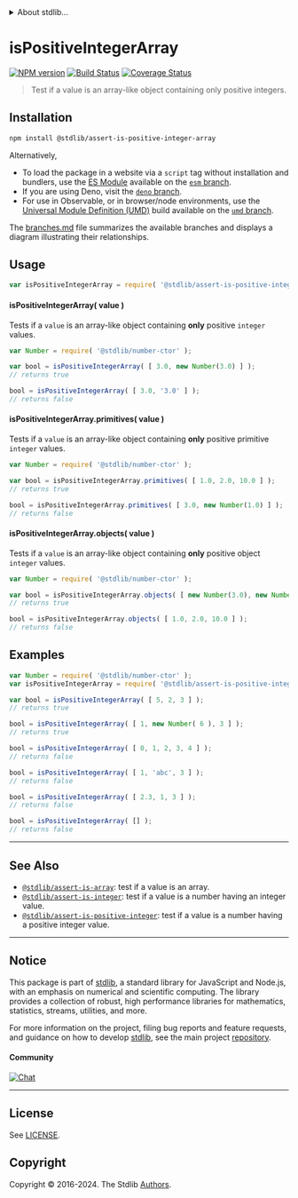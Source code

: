 <!--

@license Apache-2.0

Copyright (c) 2018 The Stdlib Authors.

Licensed under the Apache License, Version 2.0 (the "License");
you may not use this file except in compliance with the License.
You may obtain a copy of the License at

   http://www.apache.org/licenses/LICENSE-2.0

Unless required by applicable law or agreed to in writing, software
distributed under the License is distributed on an "AS IS" BASIS,
WITHOUT WARRANTIES OR CONDITIONS OF ANY KIND, either express or implied.
See the License for the specific language governing permissions and
limitations under the License.

-->


<details>
  <summary>
    About stdlib...
  </summary>
  <p>We believe in a future in which the web is a preferred environment for numerical computation. To help realize this future, we've built stdlib. stdlib is a standard library, with an emphasis on numerical and scientific computation, written in JavaScript (and C) for execution in browsers and in Node.js.</p>
  <p>The library is fully decomposable, being architected in such a way that you can swap out and mix and match APIs and functionality to cater to your exact preferences and use cases.</p>
  <p>When you use stdlib, you can be absolutely certain that you are using the most thorough, rigorous, well-written, studied, documented, tested, measured, and high-quality code out there.</p>
  <p>To join us in bringing numerical computing to the web, get started by checking us out on <a href="https://github.com/stdlib-js/stdlib">GitHub</a>, and please consider <a href="https://opencollective.com/stdlib">financially supporting stdlib</a>. We greatly appreciate your continued support!</p>
</details>

# isPositiveIntegerArray

[![NPM version][npm-image]][npm-url] [![Build Status][test-image]][test-url] [![Coverage Status][coverage-image]][coverage-url] <!-- [![dependencies][dependencies-image]][dependencies-url] -->

> Test if a value is an array-like object containing only positive integers.

<section class="installation">

## Installation

```bash
npm install @stdlib/assert-is-positive-integer-array
```

Alternatively,

-   To load the package in a website via a `script` tag without installation and bundlers, use the [ES Module][es-module] available on the [`esm` branch][esm-url].
-   If you are using Deno, visit the [`deno` branch][deno-url].
-   For use in Observable, or in browser/node environments, use the [Universal Module Definition (UMD)][umd] build available on the [`umd` branch][umd-url].

The [branches.md][branches-url] file summarizes the available branches and displays a diagram illustrating their relationships.

</section>

<section class="usage">

## Usage

```javascript
var isPositiveIntegerArray = require( '@stdlib/assert-is-positive-integer-array' );
```

#### isPositiveIntegerArray( value )

Tests if a `value` is an array-like object containing **only** positive `integer` values.

<!-- eslint-disable no-new-wrappers -->

```javascript
var Number = require( '@stdlib/number-ctor' );

var bool = isPositiveIntegerArray( [ 3.0, new Number(3.0) ] );
// returns true

bool = isPositiveIntegerArray( [ 3.0, '3.0' ] );
// returns false
```

#### isPositiveIntegerArray.primitives( value )

Tests if a `value` is an array-like object containing **only** positive primitive `integer` values.

<!-- eslint-disable no-new-wrappers -->

```javascript
var Number = require( '@stdlib/number-ctor' );

var bool = isPositiveIntegerArray.primitives( [ 1.0, 2.0, 10.0 ] );
// returns true

bool = isPositiveIntegerArray.primitives( [ 3.0, new Number(1.0) ] );
// returns false
```

#### isPositiveIntegerArray.objects( value )

Tests if a `value` is an array-like object containing **only** positive object `integer` values.

<!-- eslint-disable no-new-wrappers, max-len -->

```javascript
var Number = require( '@stdlib/number-ctor' );

var bool = isPositiveIntegerArray.objects( [ new Number(3.0), new Number(1.0) ] );
// returns true

bool = isPositiveIntegerArray.objects( [ 1.0, 2.0, 10.0 ] );
// returns false
```

</section>

<!-- /.usage -->

<section class="examples">

## Examples

<!-- eslint-disable no-new-wrappers -->

<!-- eslint no-undef: "error" -->

```javascript
var Number = require( '@stdlib/number-ctor' );
var isPositiveIntegerArray = require( '@stdlib/assert-is-positive-integer-array' );

var bool = isPositiveIntegerArray( [ 5, 2, 3 ] );
// returns true

bool = isPositiveIntegerArray( [ 1, new Number( 6 ), 3 ] );
// returns true

bool = isPositiveIntegerArray( [ 0, 1, 2, 3, 4 ] );
// returns false

bool = isPositiveIntegerArray( [ 1, 'abc', 3 ] );
// returns false

bool = isPositiveIntegerArray( [ 2.3, 1, 3 ] );
// returns false

bool = isPositiveIntegerArray( [] );
// returns false
```

</section>

<!-- /.examples -->

<!-- Section for related `stdlib` packages. Do not manually edit this section, as it is automatically populated. -->

<section class="related">

* * *

## See Also

-   <span class="package-name">[`@stdlib/assert-is-array`][@stdlib/assert/is-array]</span><span class="delimiter">: </span><span class="description">test if a value is an array.</span>
-   <span class="package-name">[`@stdlib/assert-is-integer`][@stdlib/assert/is-integer]</span><span class="delimiter">: </span><span class="description">test if a value is a number having an integer value.</span>
-   <span class="package-name">[`@stdlib/assert-is-positive-integer`][@stdlib/assert/is-positive-integer]</span><span class="delimiter">: </span><span class="description">test if a value is a number having a positive integer value.</span>

</section>

<!-- /.related -->

<!-- Section for all links. Make sure to keep an empty line after the `section` element and another before the `/section` close. -->


<section class="main-repo" >

* * *

## Notice

This package is part of [stdlib][stdlib], a standard library for JavaScript and Node.js, with an emphasis on numerical and scientific computing. The library provides a collection of robust, high performance libraries for mathematics, statistics, streams, utilities, and more.

For more information on the project, filing bug reports and feature requests, and guidance on how to develop [stdlib][stdlib], see the main project [repository][stdlib].

#### Community

[![Chat][chat-image]][chat-url]

---

## License

See [LICENSE][stdlib-license].


## Copyright

Copyright &copy; 2016-2024. The Stdlib [Authors][stdlib-authors].

</section>

<!-- /.stdlib -->

<!-- Section for all links. Make sure to keep an empty line after the `section` element and another before the `/section` close. -->

<section class="links">

[npm-image]: http://img.shields.io/npm/v/@stdlib/assert-is-positive-integer-array.svg
[npm-url]: https://npmjs.org/package/@stdlib/assert-is-positive-integer-array

[test-image]: https://github.com/stdlib-js/assert-is-positive-integer-array/actions/workflows/test.yml/badge.svg?branch=main
[test-url]: https://github.com/stdlib-js/assert-is-positive-integer-array/actions/workflows/test.yml?query=branch:main

[coverage-image]: https://img.shields.io/codecov/c/github/stdlib-js/assert-is-positive-integer-array/main.svg
[coverage-url]: https://codecov.io/github/stdlib-js/assert-is-positive-integer-array?branch=main

<!--

[dependencies-image]: https://img.shields.io/david/stdlib-js/assert-is-positive-integer-array.svg
[dependencies-url]: https://david-dm.org/stdlib-js/assert-is-positive-integer-array/main

-->

[chat-image]: https://img.shields.io/gitter/room/stdlib-js/stdlib.svg
[chat-url]: https://app.gitter.im/#/room/#stdlib-js_stdlib:gitter.im

[stdlib]: https://github.com/stdlib-js/stdlib

[stdlib-authors]: https://github.com/stdlib-js/stdlib/graphs/contributors

[umd]: https://github.com/umdjs/umd
[es-module]: https://developer.mozilla.org/en-US/docs/Web/JavaScript/Guide/Modules

[deno-url]: https://github.com/stdlib-js/assert-is-positive-integer-array/tree/deno
[umd-url]: https://github.com/stdlib-js/assert-is-positive-integer-array/tree/umd
[esm-url]: https://github.com/stdlib-js/assert-is-positive-integer-array/tree/esm
[branches-url]: https://github.com/stdlib-js/assert-is-positive-integer-array/blob/main/branches.md

[stdlib-license]: https://raw.githubusercontent.com/stdlib-js/assert-is-positive-integer-array/main/LICENSE

<!-- <related-links> -->

[@stdlib/assert/is-array]: https://github.com/stdlib-js/assert-is-array

[@stdlib/assert/is-integer]: https://github.com/stdlib-js/assert-is-integer

[@stdlib/assert/is-positive-integer]: https://github.com/stdlib-js/assert-is-positive-integer

<!-- </related-links> -->

</section>

<!-- /.links -->
